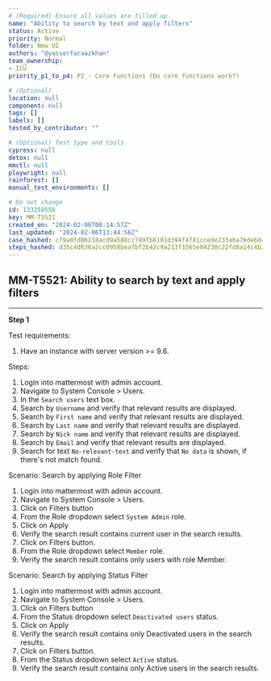 ```yaml
---
# (Required) Ensure all values are filled up
name: "Ability to search by text and apply filters"
status: Active
priority: Normal
folder: New UI
authors: "@yasserfaraazkhan"
team_ownership: 
- ICU
priority_p1_to_p4: P2 - Core Functions (Do core functions work?)

# (Optional)
location: null
component: null
tags: []
labels: []
tested_by_contributor: ""

# (Optional) Test type and tools
cypress: null
detox: null
mmctl: null
playwright: null
rainforest: []
manual_test_environments: []

# Do not change
id: 133258556
key: MM-T5521
created_on: "2024-02-06T08:14:57Z"
last_updated: "2024-02-06T13:44:56Z"
case_hashed: cf9a8fd86218acd9a588cc789fb8101d394f4f81ccede233a6a76de6d410797df227fe9c8e37c70a5fa0489aa2a5f4dc
steps_hashed: d35c4d636a2cc0958beafbf2b42c9a213f1565e84238c22fd8a14c4b2358d2324b5304c6ece3a2a8a7d37e0644ad5b20
---
```


<!-- (Auto-generated) Based on frontmatter's "key" and "name" -->

## MM-T5521: Ability to search by text and apply filters

---

**Step 1**

Test requirements:

1. Have an instance with server version >= 9.6.

Steps:

1. Login into mattermost with admin account.
2. Navigate to System Console > Users.
3. In the `Search users` text box.
4. Search by `Username` and verify that relevant results are displayed.
5. Search by `First name` and verify that relevant results are displayed.
6. Search by `Last name` and verify that relevant results are displayed.
7. Search by `Nick name` and verify that relevant results are displayed.
8. Search by `Email` and verify that relevant results are displayed.
9. Search for text `No-relevant-text` and verify that `No data` is shown, if there's not match found.

Scenario: Search by applying Role Filter

1. Login into mattermost with admin account.
2. Navigate to System Console > Users.
3. Click on Filters button
4. From the Role dropdown select `System Admin` role.
5. Click on Apply
6. Verify the search result contains current user in the search results.
7. Click on Filters button.
8. From the Role dropdown select `Member` role.
9. Verify the search result contains only users with role Member.

Scenario: Search by applying Status Filter

1. Login into mattermost with admin account.
2. Navigate to System Console > Users.
3. Click on Filters button
4. From the Status dropdown select `Deactivated users` status.
5. Click on Apply
6. Verify the search result contains only Deactivated users in the search results.
7. Click on Filters button.
8. From the Status dropdown select `Active` status.
9. Verify the search result contains only Active users in the search results.
